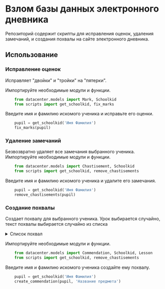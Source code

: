 # Взлом базы данных электронного дневника
Репозиторий содержит скрипты для исправления оценок, удаления замечаний,  и
создания похвалы на сайте электронного дневника.

## Использование
### Исправление оценок
Исправляет "двойки" и "тройки" на "пятерки".

Импортируйте необходимые модули и функции.
```python
    from datacenter.models import Mark, Schoolkid
    from scripts import get_schoolkid, fix_marks
```
Введите имя и фамилию искомого ученика и исправьте его оценки.
```python
    pupil = get_schoolkid('Имя Фамилия')
    fix_marks(pupil)
```
### Удаление замечаний
Безвозвратно удаляет все замечания выбранного ученика.
Импортируйте необходимые модули и функции.
```python
    from datacenter.models import Chastisement, Schoolkid
    from scripts import get_schoolkid, remove_chastisements
```
Введите имя и фамилию искомого ученика и удалите его замечания.
```python
    pupil = get_schoolkid('Имя Фамилия')
    remove_chastisements(pupil)
```

### Создание похвалы
Создает похвалу для выбранного ученика. Урок выбирается случайно, текст похвалы выбирается случайно из списка
<details><summary>Список похвал</summary>

1. Молодец!
2. Отлично!
3. Хорошо!
4. Гораздо лучше, чем я ожидал!
5. Ты меня приятно удивил!
6. Великолепно!
7. Прекрасно!
8. Ты меня очень обрадовал!
9. Именно этого я давно ждал от тебя!
10. Сказано здорово – просто и ясно!
11. Ты, как всегда, точен!
12. Очень хороший ответ!
13. Талантливо!
14. Ты сегодня прыгнул выше головы!
15. Я поражен!
16. Уже существенно лучше!
17. Потрясающе!
18. Замечательно!
19. Прекрасное начало!
20. Так держать!
21. Ты на верном пути!
22. Здорово!
23. Это как раз то, что нужно!
24. Я тобой горжусь!
25. С каждым разом у тебя получается всё лучше!
26. Мы с тобой не зря поработали!
27. Я вижу, как ты стараешься!
28. Ты растешь над собой!
29. Ты многое сделал, я это вижу!
30. Теперь у тебя точно все получится!
</details>

Импортируйте необходимые модули и функции.
```python
    from datacenter.models import Commendation, Schoolkid, Lesson
    from scripts import get_schoolkid, remove_chastisements
```
Введите имя и фамилию искомого ученика создайте ему похвалу.
```python
    pupil = get_schoolkid('Имя Фамилия')
    create_commendation(pupil, 'Название предмета')
```
